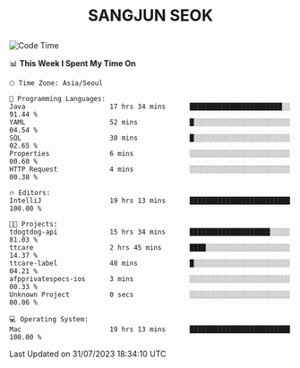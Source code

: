 <h1>
 <p align="center">
   SANGJUN SEOK
 </p>
</h1>

<!--START_SECTION:waka-->
![Code Time](http://img.shields.io/badge/Code%20Time-2%2C723%20hrs%2053%20mins-blue)

📊 **This Week I Spent My Time On** 

```text
🕑︎ Time Zone: Asia/Seoul

💬 Programming Languages: 
Java                     17 hrs 34 mins      ███████████████████████░░   91.44 % 
YAML                     52 mins             █░░░░░░░░░░░░░░░░░░░░░░░░   04.54 % 
SQL                      30 mins             █░░░░░░░░░░░░░░░░░░░░░░░░   02.65 % 
Properties               6 mins              ░░░░░░░░░░░░░░░░░░░░░░░░░   00.60 % 
HTTP Request             4 mins              ░░░░░░░░░░░░░░░░░░░░░░░░░   00.38 % 

🔥 Editors: 
IntelliJ                 19 hrs 13 mins      █████████████████████████   100.00 % 

🐱‍💻 Projects: 
tdogtdog-api             15 hrs 34 mins      ████████████████████░░░░░   81.03 % 
ttcare                   2 hrs 45 mins       ████░░░░░░░░░░░░░░░░░░░░░   14.37 % 
ttcare-label             48 mins             █░░░░░░░░░░░░░░░░░░░░░░░░   04.21 % 
afpprivatespecs-ios      3 mins              ░░░░░░░░░░░░░░░░░░░░░░░░░   00.33 % 
Unknown Project          0 secs              ░░░░░░░░░░░░░░░░░░░░░░░░░   00.06 % 

💻 Operating System: 
Mac                      19 hrs 13 mins      █████████████████████████   100.00 % 
```


 Last Updated on 31/07/2023 18:34:10 UTC
<!--END_SECTION:waka-->
